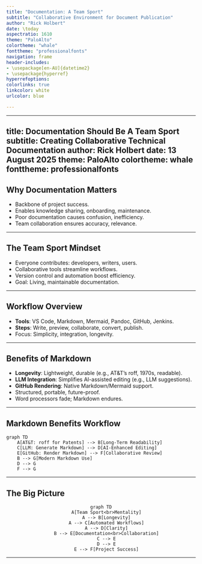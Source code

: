 ```yaml
---
title: "Documentation: A Team Sport"
subtitle: "Collaborative Environment for Document Publication"
author: "Rick Holbert"
date: \today
aspectratio: 1610
theme: "PaloAlto"
colortheme: "whale"
fonttheme: "professionalfonts"
navigation: frame
header-includes:
- \usepackage[en-AU]{datetime2}
- \usepackage{hyperref}
hyperrefoptions:
colorlinks: true
linkcolor: white
urlcolor: blue

---
```

---
title: Documentation Should Be A Team Sport
subtitle: Creating Collaborative Technical Documentation
author: Rick Holbert
date: 13 August 2025
theme: PaloAlto
colortheme: whale
fonttheme: professionalfonts
---

## Why Documentation Matters
- Backbone of project success.
- Enables knowledge sharing, onboarding, maintenance.
- Poor documentation causes confusion, inefficiency.
- Team collaboration ensures accuracy, relevance.

---

## The Team Sport Mindset
- Everyone contributes: developers, writers, users.
- Collaborative tools streamline workflows.
- Version control and automation boost efficiency.
- Goal: Living, maintainable documentation.

---

## Workflow Overview
- **Tools**: VS Code, Markdown, Mermaid, Pandoc, GitHub, Jenkins.
- **Steps**: Write, preview, collaborate, convert, publish.
- Focus: Simplicity, integration, longevity.

---

## Benefits of Markdown
- **Longevity**: Lightweight, durable (e.g., AT&T’s roff, 1970s, readable).
- **LLM Integration**: Simplifies AI-assisted editing (e.g., LLM suggestions).
- **GitHub Rendering**: Native Markdown/Mermaid support.
- Structured, portable, future-proof.
- Word processors fade; Markdown endures.

---

## Markdown Benefits Workflow

```mermaid
graph TD
    A[AT&T: roff for Patents] --> B[Long-Term Readability]
    C[LLM: Generate Markdown] --> D[AI-Enhanced Editing]
    E[GitHub: Render Markdown] --> F[Collaborative Review]
    B --> G[Modern Markdown Use]
    D --> G
    F --> G
```

---

## The Big Picture

<center>

```mermaid
graph TD
    A[Team Sport<br>Mentality]
    A --> B[Longevity]
    A --> C[Automated Workflows]
    A --> D[Clarity]
    B --> E[Documentation<br>Collaboration]
    C --> E
    D --> E
    E --> F[Project Success]
```

</center>

---
